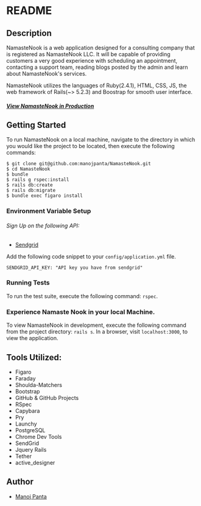 
# README
## Description

NamasteNook is a web application designed for a consulting company that is registered as NamasteNook LLC. It will be capable of providing customers a very good experience with scheduling an appointment, contacting a support team, reading blogs posted by the admin and learn about NamasteNook's services. 

NamasteNook utilizes the languages of Ruby(2.4.1), HTML, CSS, JS, the web framework of Rails(~> 5.2.3) and Boostrap for smooth user interface.

#### [**_View NamasteNook in Production_**](http://www.nooknamaste.com)
## Getting Started

To run NamasteNook on a local machine, navigate to the directory in which you would like the project to be located, then execute the following commands:

```
$ git clone git@github.com:manojpanta/NamasteNook.git
$ cd NamasteNook
$ bundle
$ rails g rspec:install
$ rails db:create
$ rails db:migrate
$ bundle exec figaro install
```
### Environment Variable Setup

###### Sign Up on the following API:
* [Sendgrid](https://sendgrid.com)

Add the following code snippet to your `config/application.yml` file.
```
SENDGRID_API_KEY: "API key you have from sendgrid"
```

### Running Tests

To run the test suite, execute the following command:
`rspec`.

### Experience Namaste Nook in your local Machine.

To view NamasteNook in development, execute the following command from the project directory: `rails s`. In a browser, visit `localhost:3000`, to view the application.


## Tools Utilized:

<!-- * <Continuous Integration> -->
* Figaro
* Faraday
* Shoulda-Matchers
* Bootstrap
* GitHub & GitHub Projects
* RSpec
* Capybara
* Pry
* Launchy
* PostgreSQL
* Chrome Dev Tools
* SendGrid
* Jquery Rails
* Tether
* active_designer
<!-- * <insert background workers> -->
<!-- * <insert tool for speed optimization evaluation> -->

## Author

* [Manoj Panta](https://github.com/manojpanta)
